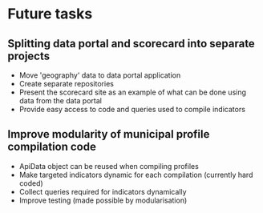 # Future tasks

## Splitting data portal and scorecard into separate projects

* Move 'geography' data to data portal application
* Create separate repositories
* Present the scorecard site as an example of what can be done using data from the data portal
* Provide easy access to code and queries used to compile indicators

## Improve modularity of municipal profile compilation code

* ApiData object can be reused when compiling profiles
* Make targeted indicators dynamic for each compilation \(currently hard coded\)
* Collect queries required for indicators dynamically
* Improve testing \(made possible by modularisation\)

